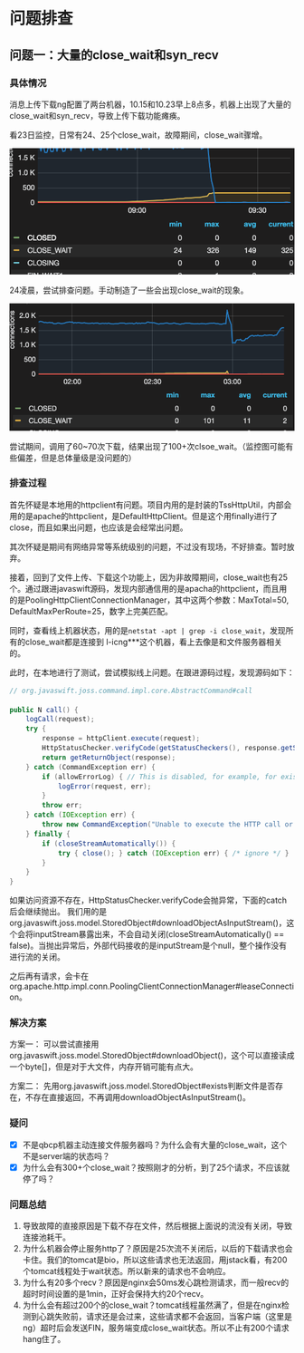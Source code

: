 # 问题排查

## 问题一：大量的close_wait和syn_recv

### 具体情况

消息上传下载ng配置了两台机器，10.15和10.23早上8点多，机器上出现了大量的close_wait和syn_recv，导致上传下载功能瘫痪。

看23日监控，日常有24、25个close_wait，故障期间，close_wait骤增。

![close_wait](../attach/大量close_wait.png)

24凌晨，尝试排查问题。手动制造了一些会出现close_wait的现象。

![尝试close_wait](../attach/尝试排查close_wait.png)

尝试期间，调用了60~70次下载，结果出现了100+次clsoe_wait。（监控图可能有些偏差，但是总体量级是没问题的）

### 排查过程

首先怀疑是本地用的httpclient有问题。项目内用的是封装的TssHttpUtil，内部会用的是apache的httpclient，是DefaultHttpClient。但是这个用finally进行了close，而且如果出问题，也应该是会经常出问题。

其次怀疑是期间有网络异常等系统级别的问题，不过没有现场，不好排查。暂时放弃。

接着，回到了文件上传、下载这个功能上，因为非故障期间，close_wait也有25个。通过跟进javaswift源码，发现内部通信用的是apacha的httpclient，而且用的是PoolingHttpClientConnectionManager，其中这两个参数：MaxTotal=50, DefaultMaxPerRoute=25，数字上完美匹配。

同时，查看线上机器状态，用的是`netstat -apt | grep -i close_wait`，发现所有的close_wait都是连接到 l-icng***这个机器，看上去像是和文件服务器相关的。

此时，在本地进行了测试，尝试模拟线上问题。在跟进源码过程，发现源码如下：

```java
// org.javaswift.joss.command.impl.core.AbstractCommand#call

public N call() {
    logCall(request);
    try {
        response = httpClient.execute(request);
        HttpStatusChecker.verifyCode(getStatusCheckers(), response.getStatusLine().getStatusCode());
        return getReturnObject(response);
    } catch (CommandException err) {
        if (allowErrorLog) { // This is disabled, for example, for exists(), where we want to ignore the exception
            logError(request, err);
        }
        throw err;
    } catch (IOException err) {
        throw new CommandException("Unable to execute the HTTP call or to convert the HTTP Response", err);
    } finally {
        if (closeStreamAutomatically()) {
            try { close(); } catch (IOException err) { /* ignore */ }
        }
    }
}
```

如果访问资源不存在，HttpStatusChecker.verifyCode会抛异常，下面的catch后会继续抛出。
我们用的是org.javaswift.joss.model.StoredObject#downloadObjectAsInputStream()，这个会将inputStream暴露出来，不会自动关闭(closeStreamAutomatically() == false)。当抛出异常后，外部代码接收的是inputStream是个null，整个操作没有进行流的关闭。

之后再有请求，会卡在org.apache.http.impl.conn.PoolingClientConnectionManager#leaseConnection。

### 解决方案

方案一：
可以尝试直接用org.javaswift.joss.model.StoredObject#downloadObject()，这个可以直接读成一个byte[]，但是对于大文件，内存开销可能有点大。

方案二：
先用org.javaswift.joss.model.StoredObject#exists判断文件是否存在，不存在直接返回，不再调用downloadObjectAsInputStream()。

### 疑问

- [x] 不是qbcp机器主动连接文件服务器吗？为什么会有大量的close_wait，这个不是server端的状态吗？
- [x] 为什么会有300+个close_wait？按照刚才的分析，到了25个请求，不应该就停了吗？

### 问题总结

1. 导致故障的直接原因是下载不存在文件，然后根据上面说的流没有关闭，导致连接池耗干。
2. 为什么机器会停止服务http了？原因是25次流不关闭后，以后的下载请求也会卡住。我们的tomcat是bio，所以这些请求也无法返回，用jstack看，有200个tomcat线程处于wait状态。所以新来的请求也不会响应。
3. 为什么有20多个recv？原因是nginx会50ms发心跳检测请求，而一般recv的超时时间设置的是1min，正好会保持大约20个recv。
4. 为什么会有超过200个的close_wait？tomcat线程虽然满了，但是在nginx检测到心跳失败前，请求还是会过来，这些请求都不会返回，当客户端（这里是ng）超时后会发送FIN，服务端变成close_wait状态。所以不止有200个请求hang住了。